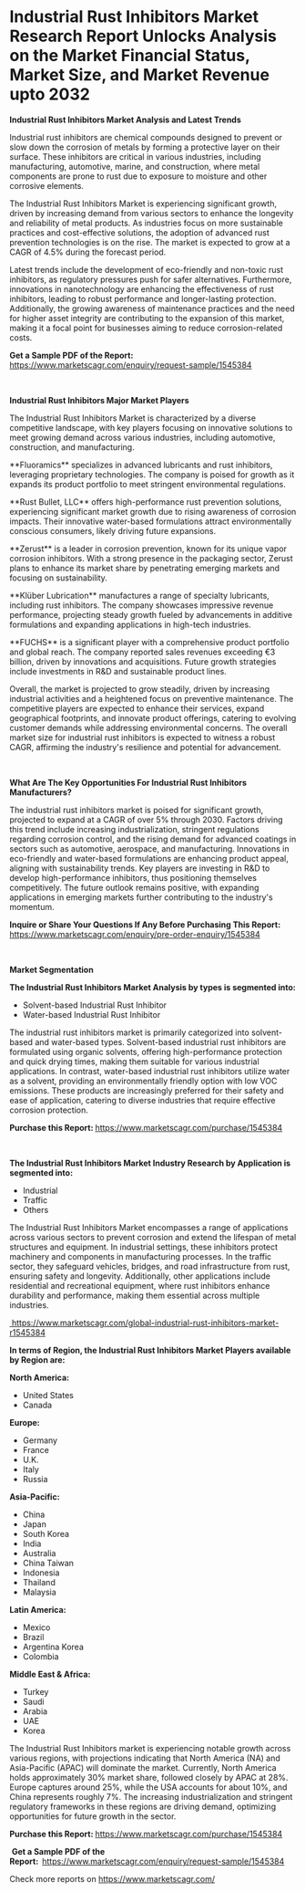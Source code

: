 <p><h1>Industrial Rust Inhibitors Market Research Report Unlocks Analysis on the Market Financial Status, Market Size, and Market Revenue upto 2032</h1></p><p><strong>Industrial Rust Inhibitors Market Analysis and Latest Trends</strong></p>
<p><p>Industrial rust inhibitors are chemical compounds designed to prevent or slow down the corrosion of metals by forming a protective layer on their surface. These inhibitors are critical in various industries, including manufacturing, automotive, marine, and construction, where metal components are prone to rust due to exposure to moisture and other corrosive elements.</p><p>The Industrial Rust Inhibitors Market is experiencing significant growth, driven by increasing demand from various sectors to enhance the longevity and reliability of metal products. As industries focus on more sustainable practices and cost-effective solutions, the adoption of advanced rust prevention technologies is on the rise. The market is expected to grow at a CAGR of 4.5% during the forecast period. </p><p>Latest trends include the development of eco-friendly and non-toxic rust inhibitors, as regulatory pressures push for safer alternatives. Furthermore, innovations in nanotechnology are enhancing the effectiveness of rust inhibitors, leading to robust performance and longer-lasting protection. Additionally, the growing awareness of maintenance practices and the need for higher asset integrity are contributing to the expansion of this market, making it a focal point for businesses aiming to reduce corrosion-related costs.</p></p>
<p><strong>Get a Sample PDF of the Report:&nbsp;</strong> <a href="https://www.marketscagr.com/enquiry/request-sample/1545384?utm_campaign=1909&utm_medium=2&utm_source=Github&utm_content=ia&utm_term=02022025&utm_id=industrial-rust-inhibitors">https://www.marketscagr.com/enquiry/request-sample/1545384</a></p>
<p>&nbsp;</p>
<p><strong>Industrial Rust Inhibitors Major Market Players</strong></p>
<p><p>The Industrial Rust Inhibitors Market is characterized by a diverse competitive landscape, with key players focusing on innovative solutions to meet growing demand across various industries, including automotive, construction, and manufacturing.</p><p>**Fluoramics** specializes in advanced lubricants and rust inhibitors, leveraging proprietary technologies. The company is poised for growth as it expands its product portfolio to meet stringent environmental regulations.</p><p>**Rust Bullet, LLC** offers high-performance rust prevention solutions, experiencing significant market growth due to rising awareness of corrosion impacts. Their innovative water-based formulations attract environmentally conscious consumers, likely driving future expansions.</p><p>**Zerust** is a leader in corrosion prevention, known for its unique vapor corrosion inhibitors. With a strong presence in the packaging sector, Zerust plans to enhance its market share by penetrating emerging markets and focusing on sustainability.</p><p>**Klüber Lubrication** manufactures a range of specialty lubricants, including rust inhibitors. The company showcases impressive revenue performance, projecting steady growth fueled by advancements in additive formulations and expanding applications in high-tech industries.</p><p>**FUCHS** is a significant player with a comprehensive product portfolio and global reach. The company reported sales revenues exceeding €3 billion, driven by innovations and acquisitions. Future growth strategies include investments in R&D and sustainable product lines.</p><p>Overall, the market is projected to grow steadily, driven by increasing industrial activities and a heightened focus on preventive maintenance. The competitive players are expected to enhance their services, expand geographical footprints, and innovate product offerings, catering to evolving customer demands while addressing environmental concerns. The overall market size for industrial rust inhibitors is expected to witness a robust CAGR, affirming the industry's resilience and potential for advancement.</p></p>
<p>&nbsp;</p>
<p><strong>What Are The Key Opportunities For Industrial Rust Inhibitors Manufacturers?</strong></p>
<p><p>The industrial rust inhibitors market is poised for significant growth, projected to expand at a CAGR of over 5% through 2030. Factors driving this trend include increasing industrialization, stringent regulations regarding corrosion control, and the rising demand for advanced coatings in sectors such as automotive, aerospace, and manufacturing. Innovations in eco-friendly and water-based formulations are enhancing product appeal, aligning with sustainability trends. Key players are investing in R&D to develop high-performance inhibitors, thus positioning themselves competitively. The future outlook remains positive, with expanding applications in emerging markets further contributing to the industry's momentum.</p></p>
<p><strong>Inquire or Share Your Questions If Any Before Purchasing This Report:</strong> <a href="https://www.marketscagr.com/enquiry/pre-order-enquiry/1545384?utm_campaign=1909&utm_medium=2&utm_source=Github&utm_content=ia&utm_term=02022025&utm_id=industrial-rust-inhibitors">https://www.marketscagr.com/enquiry/pre-order-enquiry/1545384</a></p>
<p>&nbsp;</p>
<p><strong>Market Segmentation</strong></p>
<p><strong>The Industrial Rust Inhibitors Market Analysis by types is segmented into:</strong></p>
<p><ul><li>Solvent-based Industrial Rust Inhibitor</li><li>Water-based Industrial Rust Inhibitor</li></ul></p>
<p><p>The industrial rust inhibitors market is primarily categorized into solvent-based and water-based types. Solvent-based industrial rust inhibitors are formulated using organic solvents, offering high-performance protection and quick drying times, making them suitable for various industrial applications. In contrast, water-based industrial rust inhibitors utilize water as a solvent, providing an environmentally friendly option with low VOC emissions. These products are increasingly preferred for their safety and ease of application, catering to diverse industries that require effective corrosion protection.</p></p>
<p><strong>Purchase this Report:&nbsp;</strong><a href="https://www.marketscagr.com/purchase/1545384?utm_campaign=1909&utm_medium=2&utm_source=Github&utm_content=ia&utm_term=02022025&utm_id=industrial-rust-inhibitors">https://www.marketscagr.com/purchase/1545384</a></p>
<p>&nbsp;</p>
<p><strong>The Industrial Rust Inhibitors Market Industry Research by Application is segmented into:</strong></p>
<p><ul><li>Industrial</li><li>Traffic</li><li>Others</li></ul></p>
<p><p>The Industrial Rust Inhibitors Market encompasses a range of applications across various sectors to prevent corrosion and extend the lifespan of metal structures and equipment. In industrial settings, these inhibitors protect machinery and components in manufacturing processes. In the traffic sector, they safeguard vehicles, bridges, and road infrastructure from rust, ensuring safety and longevity. Additionally, other applications include residential and recreational equipment, where rust inhibitors enhance durability and performance, making them essential across multiple industries.</p></p>
<p><a href="https://www.marketscagr.com/global-industrial-rust-inhibitors-market-r1545384?utm_campaign=1909&utm_medium=2&utm_source=Github&utm_content=ia&utm_term=02022025&utm_id=industrial-rust-inhibitors">&nbsp;https://www.marketscagr.com/global-industrial-rust-inhibitors-market-r1545384</a></p>
<p><strong>In terms of Region, the Industrial Rust Inhibitors Market Players available by Region are:</strong></p>
<p>
    <p> <strong> North America: </strong>
        <ul>
            <li>United States</li>
            <li>Canada</li>
        </ul>
        </p> 
    <p> <strong> Europe: </strong>
        <ul>
            <li>Germany</li>
            <li>France</li>
            <li>U.K.</li>
            <li>Italy</li>
            <li>Russia</li>
        </ul>
        </p> 
    <p> <strong> Asia-Pacific: </strong>
        <ul>
            <li>China</li>
            <li>Japan</li>
            <li>South Korea</li>
            <li>India</li>
            <li>Australia</li>
            <li>China Taiwan</li>
            <li>Indonesia</li>
            <li>Thailand</li>
            <li>Malaysia</li>
        </ul>
        </p> 
    <p> <strong> Latin America: </strong>
        <ul>
            <li>Mexico</li>
            <li>Brazil</li>
            <li>Argentina Korea</li>
            <li>Colombia</li>
        </ul>
        </p> 
    <p> <strong> Middle East & Africa: </strong>
        <ul>
            <li>Turkey</li>
            <li>Saudi</li>
            <li>Arabia</li>
            <li>UAE</li>
            <li>Korea</li>
        </ul>
    </p>
    </p>
<p><p>The Industrial Rust Inhibitors market is experiencing notable growth across various regions, with projections indicating that North America (NA) and Asia-Pacific (APAC) will dominate the market. Currently, North America holds approximately 30% market share, followed closely by APAC at 28%. Europe captures around 25%, while the USA accounts for about 10%, and China represents roughly 7%. The increasing industrialization and stringent regulatory frameworks in these regions are driving demand, optimizing opportunities for future growth in the sector.</p></p>
<p><strong>Purchase this Report: </strong><a href="https://www.marketscagr.com/purchase/1545384?utm_campaign=1909&utm_medium=2&utm_source=Github&utm_content=ia&utm_term=02022025&utm_id=industrial-rust-inhibitors">https://www.marketscagr.com/purchase/1545384</a></p>
<p>&nbsp;<strong>Get a Sample PDF of the Report:&nbsp;&nbsp;</strong><a href="https://www.marketscagr.com/enquiry/request-sample/1545384?utm_campaign=1909&utm_medium=2&utm_source=Github&utm_content=ia&utm_term=02022025&utm_id=industrial-rust-inhibitors">https://www.marketscagr.com/enquiry/request-sample/1545384</a></p>
<p><strong></strong></p>
<p>Check more reports on <a href="https://www.marketscagr.com/?utm_campaign=1909&utm_medium=2&utm_source=Github&utm_content=ia&utm_term=02022025&utm_id=industrial-rust-inhibitors">https://www.marketscagr.com/</a></p>